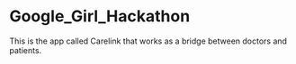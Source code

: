 # Google_Girl_Hackathon
This is the app called Carelink that works as a bridge between doctors and patients.

